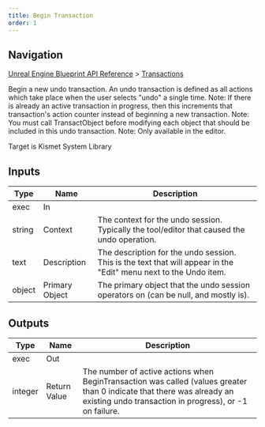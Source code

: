 ```yaml
---
title: Begin Transaction
order: 1
---
```

## Navigation

[Unreal Engine Blueprint API Reference](https://dev.epicgames.com/documentation/en-us/unreal-engine/BlueprintAPI) > [Transactions](https://dev.epicgames.com/documentation/en-us/unreal-engine/BlueprintAPI/Transactions)

Begin a new undo transaction. An undo transaction is defined as all actions which take place when the user selects "undo" a single time.
Note: If there is already an active transaction in progress, then this increments that transaction's action counter instead of beginning a new transaction.
Note: You must call TransactObject before modifying each object that should be included in this undo transaction.
Note: Only available in the editor.

Target is Kismet System Library

## Inputs

| Type | Name | Description |
| --- | --- | --- |
| exec | In |  |
| string | Context | The context for the undo session. Typically the tool/editor that caused the undo operation. |
| text | Description | The description for the undo session. This is the text that will appear in the "Edit" menu next to the Undo item. |
| object | Primary Object | The primary object that the undo session operators on (can be null, and mostly is). |

## Outputs

| Type | Name | Description |
| --- | --- | --- |
| exec | Out |  |
| integer | Return Value | The number of active actions when BeginTransaction was called (values greater than 0 indicate that there was already an existing undo transaction in progress), or -1 on failure. |
